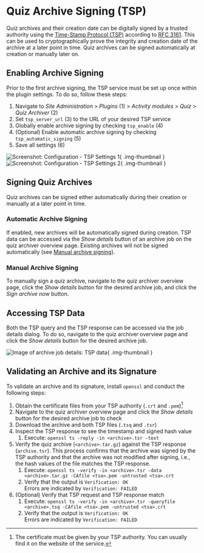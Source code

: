 # Quiz Archive Signing (TSP)

Quiz archives and their creation date can be digitally signed by a trusted
authority using the [Time-Stamp Protocol (TSP)](https://en.wikipedia.org/wiki/Time_stamp_protocol)
according to [RFC 3161](https://www.ietf.org/rfc/rfc3161.txt). This can be used
to cryptographically prove the integrity and creation date of the archive at a
later point in time. Quiz archives can be signed automatically at creation or
manually later on.


## Enabling Archive Signing

Prior to the first archive signing, the TSP service must be set up once within 
the plugin settings. To do so, follow these steps:

1. Navigate to _Site Administration_ > _Plugins_ (1) > _Activity modules_ >
   _Quiz_ > _Quiz Archiver_ (2)
2. Set `tsp_server_url` (3) to the URL of your desired TSP service
3. Globally enable archive signing by checking `tsp_enable` (4)
4. (Optional) Enable automatic archive signing by checking `tsp_automatic_signing` (5)
5. Save all settings (6)

![Screenshot: Configuration - TSP Settings 1](/assets/configuration/configuration_plugin_settings_1.png){ .img-thumbnail }
![Screenshot: Configuration - TSP Settings 2](/assets/configuration/configuration_tsp_settings_2.png){ .img-thumbnail }


## Signing Quiz Archives

Quiz archives can be signed either automatically during their creation or
manually at a later point in time.

### Automatic Archive Signing

If enabled, new archives will be automatically signed during creation. TSP data
can be accessed via the _Show details_ button of an archive job on the quiz
archiver overview page. Existing archives will not be signed automatically (see
[Manual archive signing](#manual-archive-signing)).

### Manual Archive Signing

To manually sign a quiz archive, navigate to the quiz archiver overview page,
click the _Show details_ button for the desired archive job, and click the
_Sign archive now_ button.


## Accessing TSP Data

Both the TSP query and the TSP response can be accessed via the job details
dialog. To do so, navigate to the quiz archiver overview page and click the
_Show details_ button for the desired archive job.

![Image of archive job details: TSP data](/assets/screenshots/quiz_archiver_job_details_modal_tsp_data.png){ .img-thumbnail }


## Validating an Archive and its Signature

To validate an archive and its signature, install `openssl` and conduct the
following steps:

1. Obtain the certificate files from your TSP authority (`.crt` and `.pem`)[^1]
2. Navigate to the quiz archiver overview page and click the _Show details_
   button for the desired archive job to check
3. Download the archive and both TSP files (`.tsq` and `.tsr`)
4. Inspect the TSP response to see the timestamp and signed hash value
    1. Execute: `openssl ts -reply -in <archive>.tsr -text`
5. Verify the quiz archive (`<archive>.tar.gz`) against the TSP response
   (`archive.tsr`). This process confirms that the archive was signed by the TSP
   authority and that the archive was not modified after signing, i.e., the hash
   values of the file matches the TSP response.
    1. Execute: `openssl ts -verify -in <archive>.tsr -data <archive>.tar.gz -CAfile <tsa>.pem -untrusted <tsa>.crt`
    2. Verify that the output is `Verification: OK`<br>
       Errors are indicated by `Verification: FAILED`
6. (Optional) Verify that TSP request and TSP response match
    1. Execute: `openssl ts -verify -in <archive>.tsr -queryfile <archive>.tsq -CAfile <tsa>.pem -untrusted <tsa>.crt`
    2. Verify that the output is `Verification: OK`<br>
       Errors are indicated by `Verification: FAILED`

[^1]: The certificate must be given by your TSP authority. You can usually find
it on the website of the service.